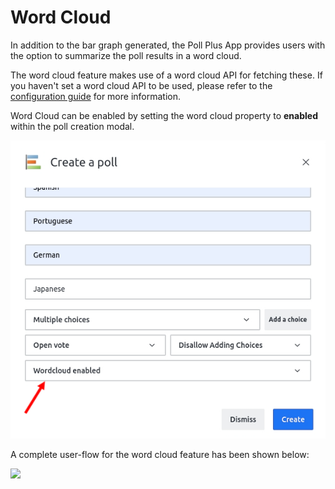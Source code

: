 # Word Cloud

In addition to the bar graph generated, the Poll Plus App provides users with the option to summarize the poll results in a word cloud.

The word cloud feature makes use of a word cloud API for fetching these. If you haven't set a word cloud API to be used, please refer to the [configuration guide](../poll-plus-app-configuration/settings.md) for more information.

Word Cloud can be enabled by setting the word cloud property to **enabled** within the poll creation modal.

![](../../../../.gitbook/assets/poll-plus/poll_word_cloud.jpg)

A complete user-flow for the word cloud feature has been shown below:

![](../../../../.gitbook/assets/poll-plus/poll_word_cloud.gif)
